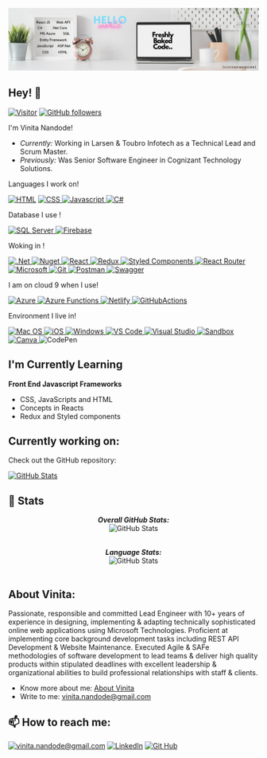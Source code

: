 ![Vinita Nandode Banner Image](./vinitabanner.png)

<h2>Hey! 👋</h2>

[![Visitor](https://visitor-badge.laobi.icu/badge?page_id=vinitanandode)](https://github.com/vinitanandode) [![GitHub followers](https://img.shields.io/github/followers/vinitanandode.svg?style=social&label=Follow)](https://github.com/vinitanandode?tab=followers)

I'm Vinita Nandode! 
- <i>Currently:</i> Working in Larsen & Toubro Infotech as a Technical Lead and Scrum Master.
- <i>Previously:</i> Was Senior Software Engineer in Cognizant Technology Solutions.

Languages I work on!
<br>

<a href="">![HTML](https://img.shields.io/badge/HTML5-E34F26?style=for-the-badge&logo=html5&logoColor=white)</a>
<a href="">![CSS](https://img.shields.io/badge/CSS3-1572B6?style=for-the-badge&logo=css3&logoColor=white) </a>
<a href="">![Javascript](https://img.shields.io/badge/JavaScript-323330?style=for-the-badge&logo=javascript&logoColor=F7DF1E) </a>
<a href="">![C#](https://img.shields.io/badge/C%23-239120?style=for-the-badge&logo=c-sharp&logoColor=white) </a>

Database I use !
<br>

<a href="">![SQL Server](https://img.shields.io/badge/Microsoft%20SQL%20Server-CC2927?style=for-the-badge&logo=microsoft%20sql%20server&logoColor=white) </a>
<a href="">![Firebase](https://img.shields.io/badge/firebase-ffca28?style=for-the-badge&logo=firebase&logoColor=black) </a>

Woking in !
<br>

<a href="">![.Net](https://img.shields.io/badge/.NET-512BD4?style=for-the-badge&logo=dotnet&logoColor=white) </a>
<a href="">![Nuget](https://img.shields.io/badge/NuGet-004880?style=for-the-badge&logo=nuget&logoColor=white) </a>
<a href="">![React](https://img.shields.io/badge/React-20232A?style=for-the-badge&logo=react&logoColor=61DAFB) </a>
<a href="">![Redux](https://img.shields.io/badge/Redux-593D88?style=for-the-badge&logo=redux&logoColor=white) </a>
<a href="">![Styled Components](https://img.shields.io/badge/styled--components-DB7093?style=for-the-badge&logo=styled-components&logoColor=white) </a>
<a href="">![React Router](https://img.shields.io/badge/React_Router-CA4245?style=for-the-badge&logo=react-router&logoColor=white) </a>
<a href="">![Microsoft](https://img.shields.io/badge/Microsoft-666666?style=for-the-badge&logo=microsoft&logoColor=white) </a>
<a href="">![Git](https://img.shields.io/badge/Git-F05032?style=for-the-badge&logo=git&logoColor=white) </a>
<a href="">![Postman](https://img.shields.io/badge/Postman-FF6C37?style=for-the-badge&logo=Postman&logoColor=white) </a>
<a href="">![Swagger](https://img.shields.io/badge/Swagger-85EA2D?style=for-the-badge&logo=Swagger&logoColor=white) </a>

I am on cloud 9 when I use!
<br>

<a href="">![Azure](https://img.shields.io/badge/microsoft%20azure-0089D6?style=for-the-badge&logo=microsoft-azure&logoColor=white) </a>
<a href="">![Azure Functions](https://img.shields.io/badge/Azure_Functions-0062AD?style=for-the-badge&logo=azure-functions&logoColor=white) </a>
<a href="">![Netlify](https://img.shields.io/badge/Netlify-00C7B7?style=for-the-badge&logo=netlify&logoColor=white) </a>
<a href="">![GitHubActions](https://img.shields.io/badge/GitHub_Actions-2088FF?style=for-the-badge&logo=github-actions&logoColor=white) </a>

Environment I live in!
<br>

<a href="">![Mac OS](https://img.shields.io/badge/mac%20os-000000?style=for-the-badge&logo=apple&logoColor=white) </a>
<a href="">![iOS](https://img.shields.io/badge/iOS-000000?style=for-the-badge&logo=ios&logoColor=white) </a>
<a href="">![Windows](https://img.shields.io/badge/Windows-0078D6?style=for-the-badge&logo=windows&logoColor=white) </a>
<a href="">![VS Code](https://img.shields.io/badge/Visual_Studio_Code-0078D4?style=for-the-badge&logo=visual%20studio%20code&logoColor=white) </a>
<a href="">![Visual Studio](https://img.shields.io/badge/Visual_Studio-5C2D91?style=for-the-badge&logo=visual%20studio&logoColor=white) </a>
<a href="">![Sandbox](https://img.shields.io/badge/Codesandbox-000000?style=for-the-badge&logo=CodeSandbox&logoColor=white) </a>
<a href="">![Canva](https://img.shields.io/badge/Canva-%2300C4CC.svg?&style=for-the-badge&logo=Canva&logoColor=white) </a>
![CodePen](https://img.shields.io/badge/CodePen-white?style=for-the-badge&logo=codepen&logoColor=black)

<h2>I'm Currently Learning</h2>

__Front End Javascript Frameworks__
- CSS, JavaScripts and HTML
- Concepts in Reacts 
- Redux and Styled components

<h2>Currently working on:</h2>

Check out the GitHub repository:

<div>
  <p>
    <a href="https://github.com/vinitanandode/to-do">
      <img src="https://github-readme-stats.vercel.app/api/pin/?username=vinitanandode&repo=to-do&show_owner=True" alt="GitHub Stats" />
    </a>        
  </p>
</div>

<h2>👀 Stats</h2>

<div>  
  <p align="center">
  <b><em>Overall GitHub Stats:</em></b> <br/>
    <img src="https://github-readme-stats.vercel.app/api?username=vinitanandode" alt="GitHub Stats" /> <br/><br/>
  </p>
</div>
<div>  
  <p align="center">
  <b><em>Language Stats:</em></b> <br/>
    <img src="https://github-readme-stats.vercel.app/api/top-langs/?username=vinitanandode&langs_count=8" alt="GitHub Stats" /> <br/><br/>
  </p>
</div>

<h2> About Vinita:</h2>

Passionate, responsible and committed Lead Engineer with 10+ years of experience in designing, implementing & adapting technically sophisticated online web applications using Microsoft Technologies. Proficient at implementing core background development tasks including REST API Development & Website Maintenance. Executed Agile & SAFe methodologies of software development to lead teams & deliver high quality products within stipulated deadlines with excellent leadership & organizational abilities to build professional relationships with staff & clients.
 
- Know more about me: [About Vinita](https://vinitanandode.wixsite.com/vinita-nandode)
- Write to me: [vinita.nandode@gmail.com](mailto:vinita.nandode@gmail.com)

<h2>📫 How to reach me:</h2>

<a href="mailto:vinita.nandode@gmail.com">![vinita.nandode@gmail.com](https://img.shields.io/badge/Gmail-D14836?style=for-the-badge&logo=gmail&logoColor=white)</a> <a href="https://www.linkedin.com/in/vinita-nandode">![LinkedIn](https://img.shields.io/badge/LinkedIn-0077B5?style=for-the-badge&logo=linkedin&logoColor=white)</a>
<a href="https://github.com/vinitanandode">![Git Hub](https://img.shields.io/badge/GitHub-100000?style=for-the-badge&logo=github&logoColor=white") </a>
